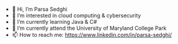 - 👋 Hi, I’m Parsa Sedghi
- 👀 I’m interested in cloud computing & cybersecurity
- 🌱 I’m currently learning Java & C#
- 💞️ I’m currently attend the University of Maryland College Park
- 📫 How to reach me: https://www.linkedin.com/in/parsa-sedghi/

<!---
Psedghi/Psedghi is a ✨ special ✨ repository because its `README.md` (this file) appears on your GitHub profile.
You can click the Preview link to take a look at your changes.
--->
